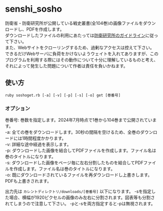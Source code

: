 # senshi_sosho

防衛省・防衛研究所が公開している戦史叢書(全104巻)の画像ファイルをダウンロードし、PDFを作成します。  
ダウンロードしたファイルの利用にあたっては[防衛研究所のガイドライン](https://www.nids.mod.go.jp/utility/index.html)に従って下さい。  
また、Webサイトをクローリングするため、過剰なアクセスは控えて下さい。  
できるだけWebサーバに負荷をかけないようウェイトを入れてありますが、このプログラムを利用する際にはその動作について十分に理解しているものと考え、それによって発生した問題について作者は責任を負いかねます。

## 使い方

`ruby soshoget.rb [-a] [-v] [-p] [-s] [-o] get [巻番号]`

### オプション

巻番号: 巻数を指定します。2024年7月時点で1巻から104巻まで公開されています。  
-a: 全ての巻をダウンロードします。30秒の間隔を空けるため、全巻のダウンロードには1時間程度かかります。  
-v: 詳細な途中経過を表示します。  
-p: ダウンロードした画像を結合してPDFファイルを作成します。ファイル名は巻のタイトルになります。  
-s: ダウンロードした画像をページ毎に左右分割したものを結合してPDFファイルを作成します。ファイル名は巻のタイトルになります。  
-o: 既にダウンロードされているファイルを再ダウンロードし上書きします。PDFも上書きされます。  

出力先は `カレントディレクトリ/downloads/[巻番号]` 以下になります。
-sを指定した場合、横幅が1920ピクセルの画像のみ左右に分割されます。図表等も分割されてしまうので注意して下さい。
-pと-sを両方指定すると-pは無視されます。
